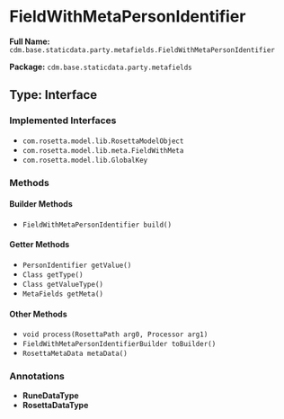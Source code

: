 # FieldWithMetaPersonIdentifier

**Full Name:** `cdm.base.staticdata.party.metafields.FieldWithMetaPersonIdentifier`

**Package:** `cdm.base.staticdata.party.metafields`

## Type: Interface

### Implemented Interfaces

- `com.rosetta.model.lib.RosettaModelObject`
- `com.rosetta.model.lib.meta.FieldWithMeta`
- `com.rosetta.model.lib.GlobalKey`

### Methods

#### Builder Methods

- `FieldWithMetaPersonIdentifier build()`

#### Getter Methods

- `PersonIdentifier getValue()`
- `Class getType()`
- `Class getValueType()`
- `MetaFields getMeta()`

#### Other Methods

- `void process(RosettaPath arg0, Processor arg1)`
- `FieldWithMetaPersonIdentifierBuilder toBuilder()`
- `RosettaMetaData metaData()`

### Annotations

- **RuneDataType**
- **RosettaDataType**

